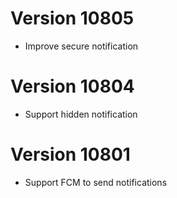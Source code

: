 # Version 10805
- Improve secure notification

# Version 10804
- Support hidden notification

# Version 10801
- Support FCM to send notifications